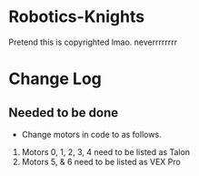 # Robotics-Knights
Pretend this is copyrighted lmao.
neverrrrrrrr
<!DoctypeHTML>
<HTML>
  <h1> Change Log</h1>
  <h2>Needed to be done</h2>
  <ul> 
    <li>Change motors in code to as follows.</li>
  </ul>
  <ol>
    <li>Motors 0, 1, 2, 3, 4 need to be listed as Talon</li>
    <li>Motors 5, & 6 need to be listed as VEX Pro </li>
  </ol>

